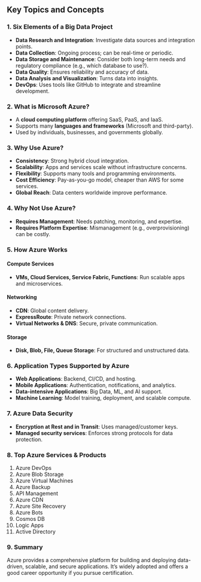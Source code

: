 ## Key Topics and Concepts

### 1. **Six Elements of a Big Data Project**

- **Data Research and Integration**: Investigate data sources and integration points.
- **Data Collection**: Ongoing process; can be real-time or periodic.
- **Data Storage and Maintenance**: Consider both long-term needs and regulatory compliance (e.g., which database to use?).
- **Data Quality**: Ensures reliability and accuracy of data.
- **Data Analysis and Visualization**: Turns data into insights.
- **DevOps**: Uses tools like GitHub to integrate and streamline development.
### 2. **What is Microsoft Azure?**

- A **cloud computing platform** offering SaaS, PaaS, and IaaS.
- Supports many **languages and frameworks** (Microsoft and third-party).
- Used by individuals, businesses, and governments globally.
### 3. **Why Use Azure?**

- **Consistency**: Strong hybrid cloud integration.
- **Scalability**: Apps and services scale without infrastructure concerns.
- **Flexibility**: Supports many tools and programming environments.
- **Cost Efficiency**: Pay-as-you-go model, cheaper than AWS for some services.
- **Global Reach**: Data centers worldwide improve performance.
### 4. **Why Not Use Azure?**

- **Requires Management**: Needs patching, monitoring, and expertise.
- **Requires Platform Expertise**: Mismanagement (e.g., overprovisioning) can be costly.
### 5. **How Azure Works**

#### Compute Services

- **VMs, Cloud Services, Service Fabric, Functions**: Run scalable apps and microservices.
#### Networking

- **CDN**: Global content delivery.
- **ExpressRoute**: Private network connections.
- **Virtual Networks & DNS**: Secure, private communication.
#### Storage

- **Disk, Blob, File, Queue Storage**: For structured and unstructured data.
### 6. **Application Types Supported by Azure**

- **Web Applications**: Backend, CI/CD, and hosting.
- **Mobile Applications**: Authentication, notifications, and analytics.
- **Data-intensive Applications**: Big Data, ML, and AI support.
- **Machine Learning**: Model training, deployment, and scalable compute.
### 7. **Azure Data Security**

- **Encryption at Rest and in Transit**: Uses managed/customer keys.
- **Managed security services**: Enforces strong protocols for data protection.
### 8. **Top Azure Services & Products**

1. Azure DevOps
2. Azure Blob Storage
3. Azure Virtual Machines
4. Azure Backup
5. API Management
6. Azure CDN
7. Azure Site Recovery
8. Azure Bots
9. Cosmos DB
10. Logic Apps
11. Active Directory
### 9. **Summary**

Azure provides a comprehensive platform for building and deploying data-driven, scalable, and secure applications. It’s widely adopted and offers a good career opportunity if you pursue certification.
